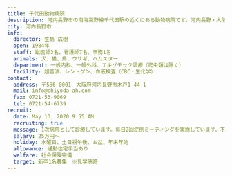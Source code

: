 ```yaml
---
title: 千代田動物病院
description: 河内長野市の南海高野線千代田駅の近くにある動物病院です。河内長野・大阪狭山・富田林の間に位置しています。地域密着型の動物病院として、一次診療を主として診療しています。
city: 河内長野市
info:
  director: 生島 広樹
  open: 1984年
  staff: 獣医師3名、看護師7名、事務1名
  animals: 犬、猫、鳥、ウサギ、ハムスター
  department: 一般内科、一般外科、エキゾチック診療（爬虫類は除く）
  facility: 超音波、レントゲン、血液検査（CBC・生化学）
contact:
  address: 〒586-0001　大阪府河内長野市木戸1-44-1
  mail: info@chiyoda-ah.com
  fax: 0721-53-9069
  tel: 0721-54-6739
recruit:
  date: May 13, 2020 9:55 AM
  recruiting: true
  message: 1次病院として診療しています。毎日2回症例ミーティングを実施しています。不安な症例があれば、その際に質問・相談することができます。症例ごとの担当医制をとっており、疾患が治るまで経過が見れます。
  salary: 25万円〜
  holiday: 水曜日、土日祝午後、お盆、年末年始
  allowance: 通勤住宅手当あり
  welfare: 社会保険完備
  target: 新卒1名募集　※見学随時
---
```

